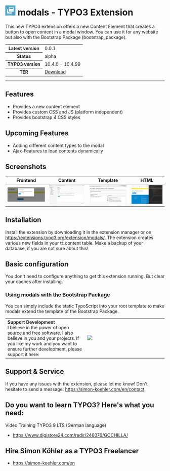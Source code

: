 # <img src="https://github.com/koehlersimon/modals/blob/master/ext_icon.gif?raw=true" alt="icon"> modals - TYPO3 Extension
   
This new TYPO3 extension offers a new Content Element that creates a button to open content in a modal window. You can use it for any website but also with the Bootstrap Package (bootstrap_package).

<table border="0">
    <tr>
        <th>Latest version</b></th>
        <td>0.0.1</td>
    </tr>
    <tr>
        <th>Status</b></th>
        <td>alpha</td>
    </tr>
    <tr>
        <th>TYPO3 version</b></th>
        <td>10.4.0 - 10.4.99</td>
    </tr>
    <tr>
        <th>TER</b></th>
        <td><a href="https://extensions.typo3.org/extension/modals/">Download</a></td>
    </tr>
</table>

<hr>

## Features

- Provides a new content element
- Provides custom CSS and JS (platform independent)
- Provides bootstrap 4 CSS styles

## Upcoming Features

- Adding different content types to the modal
- Ajax-Features to load contents dynamically

## Screenshots

| Frontend      | Content     |  Template      | HTML      |
|------------|-------------|------------|-------------|
| ![alt text](https://raw.githubusercontent.com/koehlersimon/modals/master/Resources/Public/Screenshots/frontend-bootstrap-package.jpg) | ![alt text](https://raw.githubusercontent.com/koehlersimon/modals/master/Resources/Public/Screenshots/backend-content-element-editor.jpg) | ![alt text](https://raw.githubusercontent.com/koehlersimon/modals/master/Resources/Public/Screenshots/backend-template-typoscript.jpg) | ![alt text](https://raw.githubusercontent.com/koehlersimon/modals/master/Resources/Public/Screenshots/frontend-code-details.jpg) |

## Installation

Install the extension by downloading it in the extension manager or on https://extensions.typo3.org/extension/modals/.
The extension creates various new fields in your tt_content table. Make a backup of your database, if you are not sure about this!

## Basic configuration

You don't need to configure anything to get this extension running.
But clear your caches after installing.

### Using modals with the Bootstrap Package

You can simply include the static TypoScript into your root template to make modals extend the template of the Bootstrap Package.

<table>
    <tr>
        <td width="50%"><strong>Support Development</strong><br>
        I believe in the power of open source and free software. I also believe in you and your projects.
        If you like my work and you want to ensure further development, please support it here:
        </td>
        <td width="50%">
        <a href="https://paypal.me/typo3freelancer">
        <img width="260" src="https://www.paypalobjects.com/digitalassets/c/website/marketing/na/us/logo-center/Badge_2.png">
        </a>
        </td>
    </tr>
</table>

## Support & Service

If you have any issues with the extension, please let me know!
Don't hesitate to send a message: https://simon-koehler.com/en/contact

## Do you want to learn TYPO3? Here's what you need:
Video Training TYPO3 9 LTS (German language)

- https://www.digistore24.com/redir/246076/GOCHILLA/

## Hire Simon Köhler as a TYPO3 Freelancer

- https://simon-koehler.com/en
